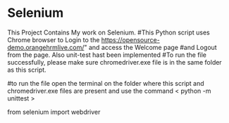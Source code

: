 # Selenium
This Project Contains My work on Selenium.
#This Python script uses Chrome browser to Login to the https://opensource-demo.orangehrmlive.com/" and access the Welcome page
#and Logout from the page. Also unit-test hast been implemented
#To run the file successfully, please make sure chromedriver.exe file is in the same folder as this script.

#to run the file open the terminal on the folder where this script and chromedriver.exe files are present and use the command < python -m unittest >


from selenium import webdriver
